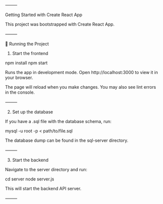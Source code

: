 
⸻

Getting Started with Create React App

This project was bootstrapped with Create React App.

⸻

🚀 Running the Project

1. Start the frontend

npm install
npm start

Runs the app in development mode.
Open http://localhost:3000 to view it in your browser.

The page will reload when you make changes.
You may also see lint errors in the console.

⸻

2. Set up the database

If you have a .sql file with the database schema, run:

mysql -u root -p < path/to/file.sql

The database dump can be found in the sql-server directory.

⸻

3. Start the backend

Navigate to the server directory and run:

cd server
node server.js

This will start the backend API server.

⸻
